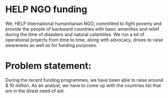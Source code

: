 # HELP NGO funding
We, HELP International humanitarian NGO, committed to fight poverty and provide the people of
backward countries with basic amenities and relief during the time of disasters and natural calamities. We
run a lot of operational projects from time to time, along with advocacy, drives to raise awareness as well
as for funding purposes.
# Problem statement:
During the recent funding programmes, we have been able to raise around $ 10 million. As an analyst, we
have to come up with the countries list that are in the direst need of aid.
